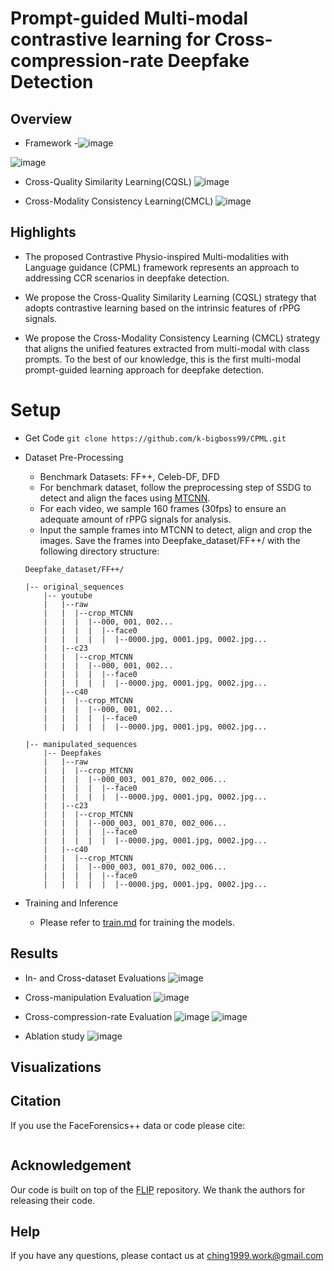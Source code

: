 # Prompt-guided Multi-modal contrastive learning for Cross-compression-rate Deepfake Detection

## Overview

- Framework
    -![image](https://github.com/user-attachments/assets/024aaabb-212f-4119-9043-f23d539b51a9)

![image](https://hackmd.io/_uploads/S1P8QIzA0.png)

- Cross-Quality Similarity Learning(CQSL)
![image](https://hackmd.io/_uploads/r19_XIMCR.png)

- Cross-Modality Consistency Learning(CMCL)
![image](https://hackmd.io/_uploads/Hy2KXLGAR.png)



## Highlights

- The proposed Contrastive Physio-inspired Multi-modalities with Language guidance (CPML) framework represents an approach to addressing CCR scenarios in deepfake detection.

- We propose the Cross-Quality Similarity Learning (CQSL) strategy that adopts contrastive learning based on the intrinsic features of rPPG signals.

- We propose the Cross-Modality Consistency Learning (CMCL) strategy that aligns the unified features extracted from multi-modal with class prompts. To the best of our knowledge, this is the first multi-modal prompt-guided learning approach for deepfake detection.

# Setup

- Get Code
`git clone https://github.com/k-bigboss99/CPML.git`

- Dataset Pre-Processing
    - Benchmark Datasets: FF++, Celeb-DF, DFD
    - For benchmark dataset, follow the preprocessing step of SSDG to detect and align the faces using [MTCNN](https://github.com/YYuanAnyVision/mxnet_mtcnn_face_detection).
    - For each video, we sample 160 frames (30fps) to ensure an adequate amount of rPPG signals for analysis.
    - Input the sample frames into MTCNN to detect, align and crop the images. Save the frames into Deepfake_dataset/FF++/ with the following directory structure:
    ```
    Deepfake_dataset/FF++/

    |-- original_sequences
        |-- youtube
        |   |--raw
        |   |  |--crop_MTCNN
        |   |  |  |--000, 001, 002...
        |   |  |  |  |--face0
        |   |  |  |  |  |--0000.jpg, 0001.jpg, 0002.jpg... 
        |   |--c23
        |   |  |--crop_MTCNN
        |   |  |  |--000, 001, 002...
        |   |  |  |  |--face0
        |   |  |  |  |  |--0000.jpg, 0001.jpg, 0002.jpg...   
        |   |--c40
        |   |  |--crop_MTCNN
        |   |  |  |--000, 001, 002...
        |   |  |  |  |--face0
        |   |  |  |  |  |--0000.jpg, 0001.jpg, 0002.jpg...

    |-- manipulated_sequences
        |-- Deepfakes
        |   |--raw
        |   |  |--crop_MTCNN
        |   |  |  |--000_003, 001_870, 002_006...
        |   |  |  |  |--face0
        |   |  |  |  |  |--0000.jpg, 0001.jpg, 0002.jpg... 
        |   |--c23
        |   |  |--crop_MTCNN
        |   |  |  |--000_003, 001_870, 002_006...
        |   |  |  |  |--face0
        |   |  |  |  |  |--0000.jpg, 0001.jpg, 0002.jpg...   
        |   |--c40
        |   |  |--crop_MTCNN
        |   |  |  |--000_003, 001_870, 002_006...
        |   |  |  |  |--face0
        |   |  |  |  |  |--0000.jpg, 0001.jpg, 0002.jpg...

    ```

- Training and Inference
    - Please refer to [train.md](/UgsYqvB_TSu4bi2JvmAQIg) for training the models.



## Results

- In- and Cross-dataset Evaluations
![image](https://hackmd.io/_uploads/B1inW8zRR.png)

- Cross-manipulation Evaluation
![image](https://hackmd.io/_uploads/Byk5W8GR0.png)

-  Cross-compression-rate Evaluation
![image](https://hackmd.io/_uploads/HJ29bUf0C.png)
![image](https://hackmd.io/_uploads/SkspbUMAR.png)

- Ablation study
![image](https://hackmd.io/_uploads/rJ_AZIzRC.png)



## Visualizations

## Citation
If you use the FaceForensics++ data or code please cite:
```

```

## Acknowledgement
Our code is built on top of the [FLIP](https://github.com/koushiksrivats/FLIP?tab=readme-ov-file) repository. We thank the authors for releasing their code.

## Help
If you have any questions, please contact us at ching1999.work@gmail.com
